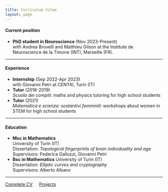 ```yaml
---
title: Curriculum Vitae
layout: page
---
```

#### Current position

- **PhD student in Neuroscience** (Nov 2023-Present) <br>
with Andrea Brovelli and Matthieu Gilson at the Institute de Neuroscience de la Timone (INT), Marseille (FR).
<hr>

#### Experience

- **Internship** (Sep 2022-Apr 2023) <br>
with Giovanni Petri at CENTAI, Turin (IT)
- **Tutor** (2018-2019) <br>
*Scuola dei compiti*: maths and physics tutoring for high school students
- **Tutor** (2021) <br>
*Matematica e scienza: sostantivi femminili*: workshops about women in STEM for high school students
<hr>

#### Education

- **Msc in Mathematics**   
University of Turin (IT)   
Dissertation: *Topological fingerprints of brain individuality and age* <br>
Supervisors: Federica Galluzzi, Giovanni Petri
- **Bsc in Mathematics** 
University of Turin (IT)   
Dissertation: *Elliptic curves and cryptography* <br>
Supervisors: Alberto Albano
<hr>

<!--[Complete CV](/_data/cv.pdf)-->

<div class="container columns is-centered">
    <div>
        <a href="assets/cv/cv.pdf"
        class="button is-rounded is-uppercase has-text-weight-normal is-black is-outlined">Complete CV</a>
    </div>
     <div>
        <a href="{{site.url}}{{site.baseurl}}/project"
        class="button is-rounded is-uppercase has-text-weight-normal is-black is-outlined">Projects</a>
    </div>
</div>